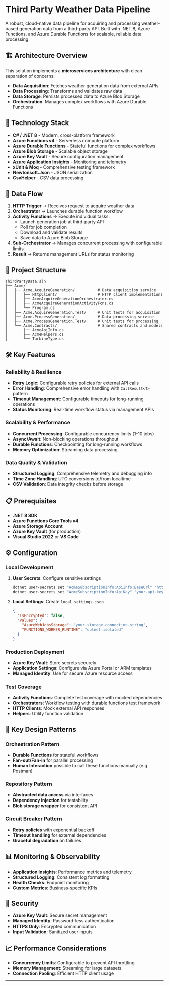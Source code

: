 # Third Party Weather Data Pipeline

A robust, cloud-native data pipeline for acquiring and processing weather-based generation data from a third-party API. Built with .NET 8, Azure Functions, and Azure Durable Functions for scalable, reliable data processing.

## 🏗️ Architecture Overview

This solution implements a **microservices architecture** with clean separation of concerns:

- **Data Acquisition**: Fetches weather generation data from external APIs
- **Data Processing**: Transforms and validates raw data 
- **Data Storage**: Persists processed data to Azure Blob Storage
- **Orchestration**: Manages complex workflows with Azure Durable Functions

## 🚀 Technology Stack

- **C# / .NET 8** - Modern, cross-platform framework
- **Azure Functions v4** - Serverless compute platform
- **Azure Durable Functions** - Stateful functions for complex workflows
- **Azure Blob Storage** - Scalable object storage
- **Azure Key Vault** - Secure configuration management
- **Azure Application Insights** - Monitoring and telemetry
- **xUnit & Moq** - Comprehensive testing framework
- **Newtonsoft.Json** - JSON serialization
- **CsvHelper** - CSV data processing

## 🔄 Data Flow

1. **HTTP Trigger** → Receives request to acquire weather data
2. **Orchestrator** → Launches durable function workflow
3. **Activity Functions** → Execute individual tasks:
   - Launch generation job at third-party API
   - Poll for job completion
   - Download and validate results
   - Save data to Azure Blob Storage
4. **Sub-Orchestrator** → Manages concurrent processing with configurable limits
5. **Result** → Returns management URLs for status monitoring

## 📁 Project Structure

```
ThirdPartyData.sln
├── Acme/
│   ├── Acme.AcquireGeneration/          # Data acquisition service
│   │   ├── HttpClient/                  # HTTP client implementations
│   │   ├── AcmeAcquireGenerationOrchestrator.cs
│   │   ├── AcmeAcquireGenerationActivityFcns.cs
│   │   └── Program.cs
│   ├── Acme.AcquireGeneration.Test/     # Unit tests for acquisition
│   ├── Acme.ProcessGeneration/          # Data processing service
│   ├── Acme.ProcessGeneration.Test/     # Unit tests for processing
│   └── Acme.Contracts/                  # Shared contracts and models
│       ├── AcmeApiInfo.cs
│       ├── AcmeHelpers.cs
│       └── TurbineType.cs
```
## 🛠️ Key Features

### Reliability & Resilience
- **Retry Logic**: Configurable retry policies for external API calls
- **Error Handling**: Comprehensive error handling with `CallResult<T>` pattern
- **Timeout Management**: Configurable timeouts for long-running operations
- **Status Monitoring**: Real-time workflow status via management APIs

### Scalability & Performance
- **Concurrent Processing**: Configurable concurrency limits (1-10 jobs)
- **Async/Await**: Non-blocking operations throughout
- **Durable Functions**: Checkpointing for long-running workflows
- **Memory Optimization**: Streaming data processing

### Data Quality & Validation
- **Structured Logging**: Comprehensive telemetry and debugging info
- **Time Zone Handling**: UTC conversions to/from localtime
- **CSV Validation**: Data integrity checks before storage


## 📋 Prerequisites

- **.NET 8 SDK**
- **Azure Functions Core Tools v4**
- **Azure Storage Account**
- **Azure Key Vault** (for production)
- **Visual Studio 2022** or **VS Code**

## ⚙️ Configuration

### Local Development

1. **User Secrets**: Configure sensitive settings
   ```bash
   dotnet user-secrets set "AcmeSubscriptionInfo:ApiInfo:BaseUrl" "https://api.acme.com"
   dotnet user-secrets set "AcmeSubscriptionInfo:ApiKey" "your-api-key"
   ```

2. **Local Settings**: Create `local.settings.json`
   ```json
   {
     "IsEncrypted": false,
     "Values": {
       "AzureWebJobsStorage": "your-storage-connection-string",
       "FUNCTIONS_WORKER_RUNTIME": "dotnet-isolated"
     }
   }
   ```

### Production Deployment

- **Azure Key Vault**: Store secrets securely
- **Application Settings**: Configure via Azure Portal or ARM templates
- **Managed Identity**: Use for secure Azure resource access


### Test Coverage
- **Activity Functions**: Complete test coverage with mocked dependencies
- **Orchestrators**: Workflow testing with durable functions test framework
- **HTTP Clients**: Mock external API responses
- **Helpers**: Utility function validation


## 🔧 Key Design Patterns

### Orchestration Pattern
- **Durable Functions** for stateful workflows
- **Fan-out/Fan-in** for parallel processing
- **Human Interaction** possible to call these functions manually (e.g. Postman)

### Repository Pattern
- **Abstracted data access** via interfaces
- **Dependency injection** for testability
- **Blob storage wrapper** for consistent API

### Circuit Breaker Pattern
- **Retry policies** with exponential backoff
- **Timeout handling** for external dependencies
- **Graceful degradation** on failures

## 📊 Monitoring & Observability

- **Application Insights**: Performance metrics and telemetry
- **Structured Logging**: Consistent log formatting
- **Health Checks**: Endpoint monitoring
- **Custom Metrics**: Business-specific KPIs

## 🔐 Security

- **Azure Key Vault**: Secure secret management
- **Managed Identity**: Password-less authentication
- **HTTPS Only**: Encrypted communication
- **Input Validation**: Sanitized user inputs

## 📈 Performance Considerations

- **Concurrency Limits**: Configurable to prevent API throttling
- **Memory Management**: Streaming for large datasets
- **Connection Pooling**: Efficient HTTP client usage
---
